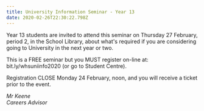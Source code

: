 ```yaml
---
title: University Information Seminar - Year 13
date: 2020-02-26T22:30:22.798Z
---
```

Year 13 students are invited to attend this seminar on Thursday 27 February, period 2, in the School Library, about what's required if you are considering going to University in the next year or two.  

This is a FREE seminar but you MUST register on-line at: bit.ly/whsuniinfo2020 (or go to Student Centre).  

Registration CLOSE Monday 24 February, noon, and you will receive a ticket prior to the event.

*Mr Keene*  
*Careers Advisor*
